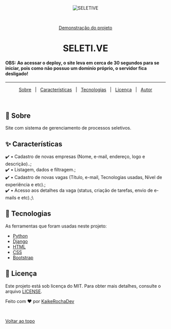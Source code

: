 <div align="center" id="top"> 
  <img src="./.github/app.gif" alt="SELETIVE" />

  &#xa0;

  <a target="_blank" href="https://seletive-krd.onrender.com">Demonstração do projeto</a>
</div>

<h1 align="center">SELETI.VE</h1>

<h4><strong>OBS</strong>: Ao acessar o deploy, o site leva em cerca de 30 segundos para se iniciar, pois como não possuo um dominío próprio, o servidor fica desligado!</h4>

<hr>

<p align="center">
  <a href="#dart-about">Sobre</a> &#xa0; | &#xa0; 
  <a href="#sparkles-features">Características</a> &#xa0; | &#xa0;
  <a href="#rocket-technologies">Tecnologias</a> &#xa0; | &#xa0;
  <a href="#memo-license">Licença</a> &#xa0; | &#xa0;
  <a href="https://github.com/KaikeRochaDev" target="_blank">Autor</a>
</p>

<br>

## :dart: Sobre ##

Site com sistema de gerenciamento de processos seletivos.

## :sparkles: Características ##

:heavy_check_mark: • Cadastro de novas empresas (Nome, e-mail, endereço, logo e descrição)..;\
:heavy_check_mark: • Listagem, dados e filtragem.;\
:heavy_check_mark: • Cadastro de novas vagas (Título, e-mail, Tecnologias usadas, Nível de experiência e etc).;\
:heavy_check_mark: • Acesso aos detalhes da vaga (status, criação de tarefas, envio de e-mails e etc).;\

## :rocket: Tecnologias ##

As ferramentas que foram usadas neste projeto:

- [Python](https://www.python.org/)
- [Django](https://www.djangoproject.com/)
- [HTML](https://developer.mozilla.org/pt-BR/docs/Web/HTML)
- [CSS](https://developer.mozilla.org/pt-BR/docs/Web/CSS)
- [Bootstrap](https://getbootstrap.com/)

## :memo: Licença ##

Este projeto está sob licença do MIT. Para obter mais detalhes, consulte o arquivo [LICENSE](LICENSE.md).


Feito com :heart: por <a href="https://github.com/KaikeRochaDev" target="_blank">KaikeRochaDev</a>

&#xa0;

<a href="#top">Voltar ao topo</a>
